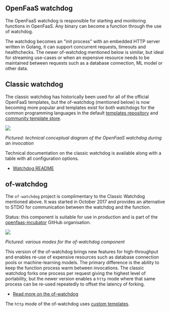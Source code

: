 ## OpenFaaS watchdog

The OpenFaaS watchdog is responsible for starting and monitoring functions in OpenFaaS. Any binary can become a function through the use of watchdog.

The watchdog becomes an "init process" with an embedded HTTP server written in Golang, it can support concurrent requests, timeouts and healthchecks. The newer of-watchdog mentioned below is similar, but ideal for streaming use-cases or when an expensive resource needs to be maintained between requests such as a database connection, ML model or other data. 

## Classic watchdog

The classic watchdog has historically been used for all of the official OpenFaaS templates, but the of-watchdog (mentioned below) is now becoming more popular and templates exist for both watchdogs for the common programming languages in the default [templates repository](https://github.com/openfaas/templates) and [community template store](https://github.com/openfaas/store/blob/master/templates.json).

<a href="https://camo.githubusercontent.com/61c169ab5cd01346bc3dc7a11edc1d218f0be3b4/68747470733a2f2f7062732e7477696d672e636f6d2f6d656469612f4447536344626c554941416f34482d2e6a70673a6c61726765"><img src="https://camo.githubusercontent.com/61c169ab5cd01346bc3dc7a11edc1d218f0be3b4/68747470733a2f2f7062732e7477696d672e636f6d2f6d656469612f4447536344626c554941416f34482d2e6a70673a6c61726765"></a>

*Pictured: technical conceptual diagram of the OpenFaaS watchdog during an invocation*

Technical documentation on the classic watchdog is available along with a table with all configuration options.

* [Watchdog README](https://github.com/openfaas/faas/blob/master/watchdog/README.md)

## of-watchdog

The `of-watchdog` project is complimentary to the Classic Watchdog mentioned above. It was started in October 2017 and provides an alternative to STDIO for communication between the watchdog and the function.

Status: this component is suitable for use in production and is part of the [openfaas-incubator](https://github.com/openfaas-incubator) GitHub organisation.

<a href="/architecture/watchdog-modes.png"><img src="/architecture/watchdog-modes.png"></a>

*Pictured: various modes for the of-watchdog component*

This version of the of-watchdog brings new features for high-throughput and enables re-use of expensive resources such as database connection pools or machine-learning models. The primary difference is the ability to keep the function process warm between invocations. The classic watchdog forks one process per request giving the highest level of portability, but the newer version enables a `http` mode where that same process can be re-used repeatedly to offset the latency of forking.

* [Read more on the of-watchdog](https://github.com/openfaas-incubator/of-watchdog/blob/master/README.md)

The `http` mode of the of-watchdog uses [custom templates](https://github.com/openfaas-incubator/of-watchdog#1-http-modehttp).
